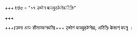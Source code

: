 +++
title = "०१ उष्णेन वायवुदकेनेह्यदितिः"

+++

+++(उष्णा आपः शीतास्वानयति)+++ उ॒ष्णेन॑ वायवुद॒केनेह्य्, अदि॑तिः॒ केशान्॑ वपतु ।
